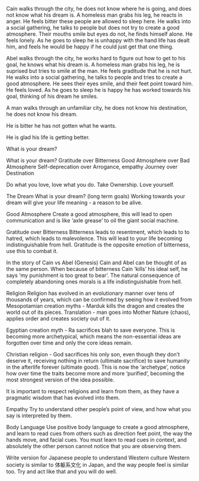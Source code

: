 Cain walks through the city, he does not know where he is going, and does not know what his dream is. A homeless man grabs his leg, he reacts in anger. He feels bitter these people are allowed to sleep here. He walks into a social gathering, he talks to people but does not try to create a good atmosphere. Their mouths smile but eyes do not, he finds himself alone. He feels lonely. As he goes to sleep he is unhappy with the hand life has dealt him, and feels he would be happy if he could just get that one thing.

Abel walks through the city, he works hard to figure out how to get to his goal, he knows what his dream is. A homeless man grabs his leg, he is suprised but tries to smile at the man. He feels graditude that he is not hurt. He walks into a social gathering, he talks to people and tries to create a good atmosphere. He sees their eyes smile, and their feet point toward him. He feels loved. As he goes to sleep he is happy he has worked towards his goal, thinking of his dream he smiles.


A man walks through an unfamiliar city, he does not know his destination, he does not know his dream. 

He is bitter he has not gotten what he wants.

He is glad his life is getting better.

What is your dream?


What is your dream?
Gratitude over Bitterness
Good Atmosphere over Bad Atmosphere
Self-deprecation over Arrogance, empathy
Journey over Destination

Do what you love, love what you do.
Take Ownership.
Love yourself.


The Dream
What is your dream? (long term goals) Working towards your dream will give your life meaning - a reason to be alive.

Good Atmosphere
Create a good atmosphere, this will lead to open communication and is like ‘axle grease’ to oil the giant social machine.

Gratitude over Bitterness
Bitterness leads to resentment, which leads to to hatred, which leads to malevolence. This will lead to your life becoming indistinguishable from hell. Gratitude is the opposite emotion of bitterness, use this to combat it.

In the story of Cain vs Abel (Genesis) Cain and Abel can be thought of as the same person. When because of bitterness Cain ‘kills’ his ideal self, he says ‘my punishment is too great to bear’. The natural consequence of completely abandoning ones morals is a life indistinguishable from hell.

Religion
Religion has evolved in an evolutionary manner over tens of thousands of years, which can be confirmed by seeing how it evolved from Mesopotamian creation myths - Marduk kills the dragon and creates the world out of its pieces. Translation - man goes into Mother Nature (chaos), applies order and creates society out of it.

Egyptian creation myth - Ra sacrifices blah to save everyone. This is becoming more archetypical, which means the non-essential ideas are forgotten over time and only the core ideas remain.

Christian religion - God sacrifices his only son, even though they don’t deserve it, receiving nothing in return (ultimate sacrifice) to save humanity in the afterlife forever (ultimate good). This is now the ‘archetype’, notice how over time the traits become more and more ‘purified’, becoming the most strongest version of the idea possible.

It is important to respect religions and learn from them, as they have a pragmatic wisdom that has evolved into them.

Empathy
Try to understand other people’s point of view, and how what you say is interpreted by them.

Body Language
Use positive body language to create a good atmosphere, and learn to read cues from others such as direction feet point, the way the hands move, and facial cues. You must learn to read cues in context, and absolutely the other person cannot notice that you are observing them.

Write version for Japanese people to understand Western culture
Western society is similar to 体躯系文化 in Japan, and the way people feel is similar too. Try and act like that and you will do well.
